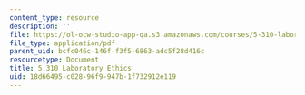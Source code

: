 ```yaml
---
content_type: resource
description: ''
file: https://ol-ocw-studio-app-qa.s3.amazonaws.com/courses/5-310-laboratory-chemistry-fall-2019/18d66495c02896f9947b1f732912e119_MIT5_310F19_ethics.pdf
file_type: application/pdf
parent_uid: bcfc046c-146f-f3f5-6863-adc5f28d416c
resourcetype: Document
title: 5.310 Laboratory Ethics
uid: 18d66495-c028-96f9-947b-1f732912e119
---
```

